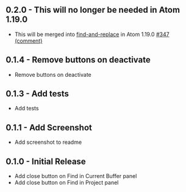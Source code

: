 ## 0.2.0 - This will no longer be needed in Atom 1.19.0

- This will be merged into [find-and-replace](https://github.com/atom/find-and-replace/) in Atom 1.19.0 [#347 (comment)](https://github.com/atom/find-and-replace/issues/347#issuecomment-302483066)

## 0.1.4 - Remove buttons on deactivate

- Remove buttons on deactivate

## 0.1.3 - Add tests

- Add tests

## 0.1.1 - Add Screenshot

- Add screenshot to readme

## 0.1.0 - Initial Release

- Add close button on Find in Current Buffer panel
- Add close button on Find in Project panel
